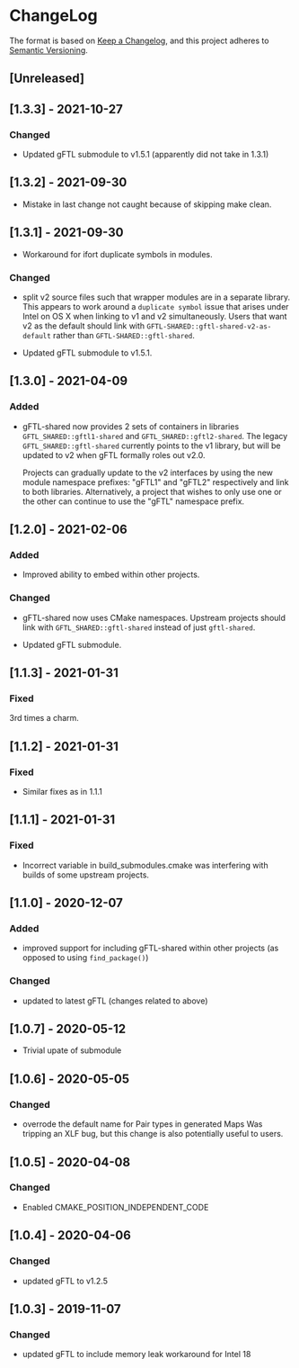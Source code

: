 # ChangeLog

The format is based on [Keep a Changelog](https://keepachangelog.com/en/1.0.0/),
and this project adheres to [Semantic Versioning](https://semver.org/spec/v2.0.0.html).

## [Unreleased]

## [1.3.3] - 2021-10-27

### Changed

- Updated gFTL submodule to v1.5.1 (apparently did not take in 1.3.1)

## [1.3.2] - 2021-09-30

- Mistake in last change not caught because of skipping
make clean.

## [1.3.1] - 2021-09-30

- Workaround for ifort duplicate symbols in modules.

### Changed

- split v2 source files such that wrapper modules are in a separate
  library.  This appears to work around a `duplicate symbol` issue
  that arises under Intel on OS X when linking to v1 and v2
  simultaneously.  Users that want v2 as the default should link with
  `GFTL-SHARED::gftl-shared-v2-as-default` rather than
  `GFTL-SHARED::gftl-shared`.
  
- Updated gFTL submodule to v1.5.1.

## [1.3.0] - 2021-04-09

### Added

- gFTL-shared now provides 2 sets of containers in libraries
  `GFTL_SHARED::gftl1-shared` and `GFTL_SHARED::gftl2-shared`.  The
  legacy `GFTL_SHARED::gftl-shared` currently points to the v1
  library, but will be updated to v2 when gFTL formally roles out
  v2.0.
  
  Projects can gradually update to the v2 interfaces by using the new
  module namespace prefixes: "gFTL1" and "gFTL2" respectively and link
  to both libraries.  Alternatively, a project that wishes to only use
  one or the other can continue to use the "gFTL" namespace prefix.


## [1.2.0] - 2021-02-06

### Added

- Improved ability to embed within other projects.

### Changed

- gFTL-shared now uses CMake namespaces.    Upstream projects should link with
  `GFTL_SHARED::gftl-shared` instead of just `gftl-shared`.
  
- Updated gFTL submodule.

## [1.1.3] - 2021-01-31

### Fixed

3rd times a charm.

## [1.1.2] - 2021-01-31

### Fixed

- Similar fixes as in 1.1.1

## [1.1.1] - 2021-01-31

### Fixed

- Incorrect variable in build_submodules.cmake was interfering with
  builds of some upstream projects.

## [1.1.0] - 2020-12-07

### Added

- improved support for including gFTL-shared within other projects
  (as opposed to using `find_package()`)

### Changed

- updated to latest gFTL (changes related to above)
	
## [1.0.7] - 2020-05-12
- Trivial upate of submodule
	
## [1.0.6] - 2020-05-05

### Changed
   - overrode the default name for Pair types in generated Maps
     Was tripping an XLF bug, but this change is also potentially
     useful to users.
## [1.0.5] - 2020-04-08

### Changed
   - Enabled CMAKE_POSITION_INDEPENDENT_CODE

## [1.0.4] - 2020-04-06

### Changed
   - updated gFTL to v1.2.5

## [1.0.3] - 2019-11-07

### Changed
   - updated gFTL to include memory leak workaround for Intel 18
